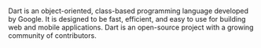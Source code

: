 #
Dart is an object-oriented, class-based programming language developed by Google. It is designed to be fast, efficient, and easy to use for building web and mobile applications. Dart is an open-source project with a growing community of contributors.

